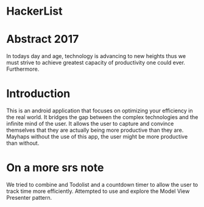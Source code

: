# HackerList

# Abstract 2017

In todays day and age, technology is advancing to new heights thus we must strive to achieve greatest capacity of productivity one could ever. Furthermore. 

# Introduction
This is an android application that focuses on optimizing your efficiency in the real world. It bridges the gap between the complex technologies and the infinite mind of the user. It allows the user to capture and convince themselves that they are actually being more productive than they are. Mayhaps without the use of this app, the user might be more productive than without.

# On a more srs note
We tried to combine and Todolist and a countdown timer to allow the user to track time more efficiently. Attempted to use and explore the Model View Presenter pattern.
